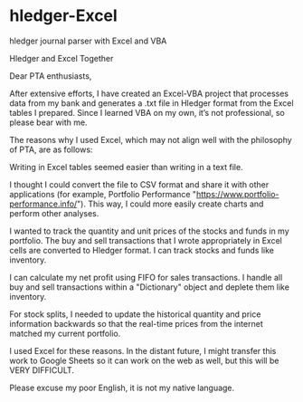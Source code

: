 # hledger-Excel
hledger journal parser with Excel and VBA

Hledger and Excel Together

Dear PTA enthusiasts,

After extensive efforts, I have created an Excel-VBA project that processes data from my bank and generates a .txt file in Hledger format from the Excel tables I prepared. Since I learned VBA on my own, it’s not professional, so please bear with me.

The reasons why I used Excel, which may not align well with the philosophy of PTA, are as follows:

Writing in Excel tables seemed easier than writing in a text file.

I thought I could convert the file to CSV format and share it with other applications (for example, Portfolio Performance "https://www.portfolio-performance.info/"). This way, I could more easily create charts and perform other analyses.

I wanted to track the quantity and unit prices of the stocks and funds in my portfolio. The buy and sell transactions that I wrote appropriately in Excel cells are converted to Hledger format. I can track stocks and funds like inventory.

I can calculate my net profit using FIFO for sales transactions. I handle all buy and sell transactions within a "Dictionary" object and deplete them like inventory.

For stock splits, I needed to update the historical quantity and price information backwards so that the real-time prices from the internet matched my current portfolio.

I used Excel for these reasons. In the distant future, I might transfer this work to Google Sheets so it can work on the web as well, but this will be VERY DIFFICULT.

Please excuse my poor English, it is not my native language.
